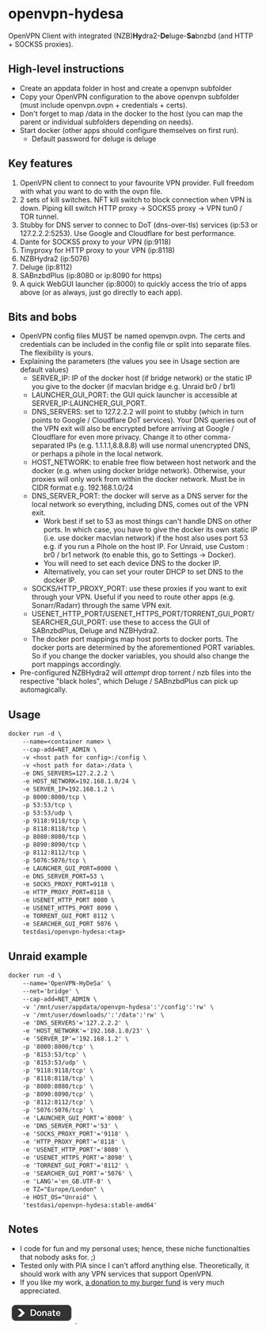 # openvpn-hydesa
OpenVPN Client with integrated (NZB)**Hy**dra2-**De**luge-**Sa**bnzbd (and HTTP + SOCKS5 proxies).

## High-level instructions
* Create an appdata folder in host and create a openvpn subfolder
* Copy your OpenVPN configuration to the above openvpn subfolder (must include openvpn.ovpn + credentials + certs).
* Don't forget to map /data in the docker to the host (you can map the parent or individual subfolders depending on needs).
* Start docker (other apps should configure themselves on first run).
  * Default password for deluge is deluge

## Key features
1. OpenVPN client to connect to your favourite VPN provider. Full freedom with what you want to do with the ovpn file.
1. 2 sets of kill switches. NFT kill switch to block connection when VPN is down. Piping kill switch HTTP proxy -> SOCKS5 proxy -> VPN tun0 / TOR tunnel.
1. Stubby for DNS server to connec to DoT (dns-over-tls) services (ip:53 or 127.2.2.2:5253). Use Google and Cloudflare for best performance.
1. Dante for SOCKS5 proxy to your VPN (ip:9118)
1. Tinyproxy for HTTP proxy to your VPN (ip:8118)
1. NZBHydra2 (ip:5076)
1. Deluge (ip:8112)
1. SABnzbdPlus (ip:8080 or ip:8090 for https)
1. A quick WebGUI launcher (ip:8000) to quickly access the trio of apps above (or as always, just go directly to each app).

## Bits and bobs
* OpenVPN config files MUST be named openvpn.ovpn. The certs and credentials can be included in the config file or split into separate files. The flexibility is yours.
* Explaining the parameters (the values you see in Usage section are default values)
  * SERVER_IP: IP of the docker host (if bridge network) or the static IP you give to the docker (if macvlan bridge e.g. Unraid br0 / br1)
  * LAUNCHER_GUI_PORT: the GUI quick launcher is accessible at SERVER_IP:LAUNCHER_GUI_PORT.
  * DNS_SERVERS: set to 127.2.2.2 will point to stubby (which in turn points to Google / Cloudflare DoT services). Your DNS queries out of the VPN exit will also be encrypted before arriving at Google / Cloudflare for even more privacy. Change it to other comma-separated IPs (e.g. 1.1.1.1,8.8.8.8) will use normal unencrypted DNS, or perhaps a pihole in the local network.
  * HOST_NETWORK: to enable free flow between host network and the docker (e.g. when using docker bridge network). Otherwise, your proxies will only work from within the docker network. Must be in CIDR format e.g. 192.168.1.0/24
  * DNS_SERVER_PORT: the docker will serve as a DNS server for the local network so everything, including DNS, comes out of the VPN exit.
    * Work best if set to 53 as most things can't handle DNS on other ports. In which case, you have to give the docker its own static IP (i.e. use docker macvlan network) if the host also uses port 53 e.g. if you run a Pihole on the host IP. For Unraid, use Custom : br0 / br1 network (to enable this, go to Settings -> Docker).
    * You will need to set each device DNS to the docker IP.
    * Alternatively, you can set your router DHCP to set DNS to the docker IP.
  * SOCKS/HTTP_PROXY_PORT: use these proxies if you want to exit through your VPN. Useful if you need to route other apps (e.g. Sonarr/Radarr) through the same VPN exit.
  * USENET_HTTP_PORT/USENET_HTTPS_PORT/TORRENT_GUI_PORT/SEARCHER_GUI_PORT: use these to access the GUI of SABnzbdPlus, Deluge and NZBHydra2.
  * The docker port mappings map host ports to docker ports. The docker ports are determined by the aforementioned PORT variables. So if you change the docker variables, you should also change the port mappings accordingly.
* Pre-configured NZBHydra2 will *attempt* drop torrent / nzb files into the respective "black holes", which Deluge / SABnzbdPlus can pick up automagically.

## Usage
    docker run -d \
        --name=<container name> \
        --cap-add=NET_ADMIN \
        -v <host path for config>:/config \
        -v <host path for data>:/data \
        -e DNS_SERVERS=127.2.2.2 \
        -e HOST_NETWORK=192.168.1.0/24 \
        -e SERVER_IP=192.168.1.2 \
        -p 8000:8000/tcp \
        -p 53:53/tcp \
        -p 53:53/udp \
        -p 9118:9118/tcp \
        -p 8118:8118/tcp \
        -p 8080:8080/tcp \
        -p 8090:8090/tcp \
        -p 8112:8112/tcp \
        -p 5076:5076/tcp \
        -e LAUNCHER_GUI_PORT=8000 \
        -e DNS_SERVER_PORT=53 \
        -e SOCKS_PROXY_PORT=9118 \
        -e HTTP_PROXY_PORT=8118 \
        -e USENET_HTTP_PORT 8080 \
        -e USENET_HTTPS_PORT 8090 \
        -e TORRENT_GUI_PORT 8112 \
        -e SEARCHER_GUI_PORT 5076 \
        testdasi/openvpn-hydesa:<tag>

## Unraid example
    docker run -d \
        --name='OpenVPN-HyDeSa' \
        --net='bridge' \
        --cap-add=NET_ADMIN \
        -v '/mnt/user/appdata/openvpn-hydesa':'/config':'rw' \
        -v '/mnt/user/downloads/':'/data':'rw' \
        -e 'DNS_SERVERS'='127.2.2.2' \
        -e 'HOST_NETWORK'='192.168.1.0/23' \
        -e 'SERVER_IP'='192.168.1.2' \
        -p '8000:8000/tcp' \
        -p '8153:53/tcp' \
        -p '8153:53/udp' \
        -p '9118:9118/tcp' \
        -p '8118:8118/tcp' \
        -p '8080:8080/tcp' \
        -p '8090:8090/tcp' \
        -p '8112:8112/tcp' \
        -p '5076:5076/tcp' \
        -e 'LAUNCHER_GUI_PORT'='8000' \
        -e 'DNS_SERVER_PORT'='53' \
        -e 'SOCKS_PROXY_PORT'='9118' \
        -e 'HTTP_PROXY_PORT'='8118' \
        -e 'USENET_HTTP_PORT'='8080' \
        -e 'USENET_HTTPS_PORT'='8090' \
        -e 'TORRENT_GUI_PORT'='8112' \
        -e 'SEARCHER_GUI_PORT'='5076' \
        -e 'LANG'='en_GB.UTF-8' \
        -e TZ="Europe/London" \
        -e HOST_OS="Unraid" \
        'testdasi/openvpn-hydesa:stable-amd64' 

## Notes
* I code for fun and my personal uses; hence, these niche functionalties that nobody asks for. ;)
* Tested only with PIA since I can't afford anything else. Theoretically, it should work with any VPN services that support OpenVPN.
* If you like my work, [a donation to my burger fund](https://paypal.me/mersenne) is very much appreciated.

[![Donate](https://raw.githubusercontent.com/testdasi/testdasi-unraid-repo/master/donate-button-small.png)](https://paypal.me/mersenne). 
